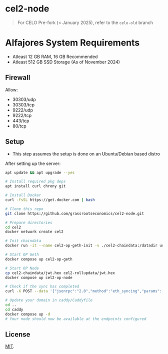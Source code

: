 # cel2-node

> For CELO Pre-fork (< January 2025), refer to the `celo-old` branch

# Alfajores System Requirements

- Atleast 12 GB RAM, 16 GB Recommended
- Atleast 512 GB SSD Storage (As of November 2024)

## Firewall

Allow:

- 30303/udp
- 30303/tcp
- 9222/udp
- 9222/tcp
- 443/tcp
- 80/tcp

## Setup

- This step assumes the setup is done on an Ubuntu/Debian based distro

After setting up the server:

```bash
apt update && apt upgrade --yes

# Install required pkg deps
apt install curl chrony git

# Install Docker
curl -fsSL https://get.docker.com | bash

# Clone this repo
git clone https://github.com/grassrootseconomics/cel2-node.git

# Prepare directories
cd cel2
docker network create cel2

# Init chaindata
docker run -it --name cel2-op-geth-init -v ./cel2-chaindata:/datadir us-west1-docker.pkg.dev/devopsre/celo-blockchain-public/op-geth:celo8 --datadir=/datadir init /datadir/genesis.json

# Start OP Geth
docker compose up cel2-op-geth

# Start OP Node
cp cel2-chaindata/jwt.hex cel2-rollupdata/jwt.hex
docker compose up cel2-op-node

# Check if the sync has completed
curl -X POST --data '{"jsonrpc":"2.0","method":"eth_syncing","params":[],"id":1}' -H "Content-Type: application/json" http://localhost:8545

# Update your domain in caddy/Caddyfile
cd ..
cd caddy
docker compose up -d
# Your node should now be available at the endpoints configured
```

## License

[MIT](LICENSE).
